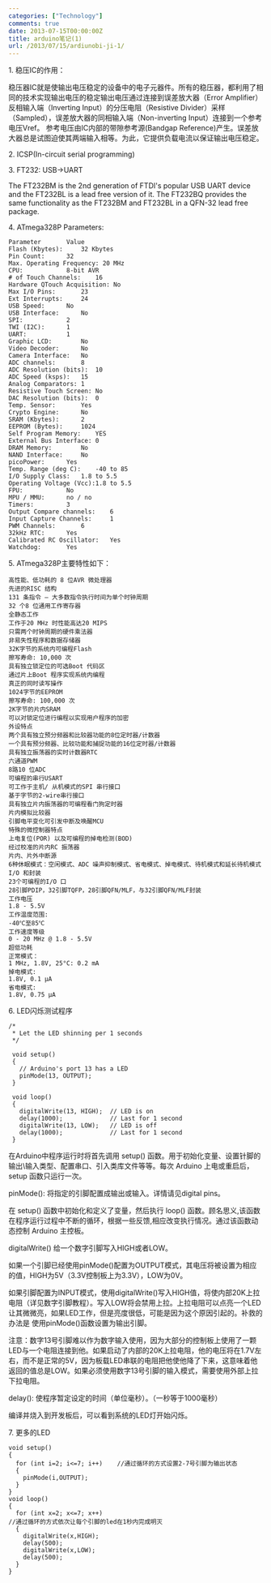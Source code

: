 ```yaml
---
categories: ["Technology"]
comments: true
date: 2013-07-15T00:00:00Z
title: arduino笔记(1)
url: /2013/07/15/ardiunobi-ji-1/
---
```


1\. 稳压IC的作用：

稳压器IC就是使输出电压稳定的设备中的电子元器件。所有的稳压器，都利用了相同的技术实现输出电压的稳定输出电压通过连接到误差放大器（Error Amplifier）反相输入端（Inverting Input）的分压电阻（Resistive Divider）采样（Sampled），误差放大器的同相输入端（Non-inverting Input）连接到一个参考电压Vref。 参考电压由IC内部的带隙参考源(Bandgap Reference)产生。误差放大器总是试图迫使其两端输入相等。为此，它提供负载电流以保证输出电压稳定。

2\. ICSP(In-circuit serial programming)

3\. FT232: USB->UART

 The FT232BM is the 2nd generation of FTDI's popular USB UART device and the FT232BL is a lead free version of it.  The FT232BQ provides the same functionality as the FT232BM and FT232BL in a QFN-32 lead free package.

4\. ATmega328P Parameters:
```
Parameter 		Value
Flash (Kbytes):		32 Kbytes
Pin Count:		32
Max. Operating Frequency: 20 MHz
CPU:			8-bit AVR
# of Touch Channels:	16
Hardware QTouch Acquisition: No
Max I/O Pins:		23
Ext Interrupts:		24
USB Speed:		No
USB Interface:		No
SPI:			2
TWI (I2C):		1
UART:			1
Graphic LCD:		No
Video Decoder:		No
Camera Interface:	No
ADC channels:		8
ADC Resolution (bits):	10
ADC Speed (ksps):	15
Analog Comparators:	1
Resistive Touch Screen:	No
DAC Resolution (bits):	0
Temp. Sensor:		Yes
Crypto Engine:		No
SRAM (Kbytes):		2
EEPROM (Bytes):		1024
Self Program Memory:	YES
External Bus Interface:	0
DRAM Memory:		No
NAND Interface:		No
picoPower:		Yes
Temp. Range (deg C):	-40 to 85
I/O Supply Class:	1.8 to 5.5
Operating Voltage (Vcc):1.8 to 5.5
FPU:			No
MPU / MMU:		no / no
Timers:			3
Output Compare channels: 	6
Input Capture Channels:		1
PWM Channels:		6
32kHz RTC:		Yes
Calibrated RC Oscillator:	Yes
Watchdog:		Yes
```

5\. ATmega328P主要特性如下：

```
高性能、低功耗的 8 位AVR 微处理器
先进的RISC 结构
131 条指令 – 大多数指令执行时间为单个时钟周期
32 个8 位通用工作寄存器
全静态工作
工作于20 MHz 时性能高达20 MIPS
只需两个时钟周期的硬件乘法器
非易失性程序和数据存储器
32K字节的系统内可编程Flash
擦写寿命: 10,000 次
具有独立锁定位的可选Boot 代码区
通过片上Boot 程序实现系统内编程
真正的同时读写操作
1024字节的EEPROM
擦写寿命: 100,000 次
2K字节的片内SRAM
可以对锁定位进行编程以实现用户程序的加密
外设特点
两个具有独立预分频器和比较器功能的8位定时器/计数器
一个具有预分频器、比较功能和捕捉功能的16位定时器/计数器
具有独立振荡器的实时计数器RTC
六通道PWM
8路10 位ADC
可编程的串行USART
可工作于主机/ 从机模式的SPI 串行接口
基于字节的2-wire串行接口
具有独立片内振荡器的可编程看门狗定时器
片内模拟比较器
引脚电平变化可引发中断及唤醒MCU
特殊的微控制器特点
上电复位(POR) 以及可编程的掉电检测(BOD)
经过校准的片内RC 振荡器
片内、片外中断源
6种休眠模式：空闲模式、ADC 噪声抑制模式、省电模式、掉电模式、待机模式和延长待机模式
I/O 和封装
23个可编程的I/O 口
28引脚PDIP，32引脚TQFP，28引脚QFN/MLF，与32引脚QFN/MLF封装
工作电压
1.8 - 5.5V
工作温度范围:
-40℃至85℃
工作速度等级
0 - 20 MHz @ 1.8 - 5.5V
超低功耗
正常模式：
1 MHz, 1.8V, 25°C: 0.2 mA
掉电模式:
1.8V, 0.1 μA
省电模式:
1.8V, 0.75 μA
```


6\. LED闪烁测试程序

```
/*
 * Let the LED shinning per 1 seconds 
 */
 
 void setup()
 {
   // Arduino's port 13 has a LED
   pinMode(13, OUTPUT);
 }
 
 void loop()
 {
   digitalWrite(13, HIGH);  // LED is on
   delay(1000);             // Last for 1 second
   digitalWrite(13, LOW);   // LED is off
   delay(1000);             // Last for 1 second
 }
```

在Arduino中程序运行时将首先调用 setup() 函数。用于初始化变量、设置针脚的输出\输入类型、配置串口、引入类库文件等等。每次 Arduino 上电或重启后，setup 函数只运行一次。

pinMode(): 将指定的引脚配置成输出或输入。详情请见digital pins。

在 setup() 函数中初始化和定义了变量，然后执行 loop() 函数。顾名思义,该函数在程序运行过程中不断的循环，根据一些反馈,相应改变执行情况。通过该函数动态控制 Arduino 主控板。

digitalWrite() 给一个数字引脚写入HIGH或者LOW。

如果一个引脚已经使用pinMode()配置为OUTPUT模式，其电压将被设置为相应的值，HIGH为5V（3.3V控制板上为3.3V），LOW为0V。

如果引脚配置为INPUT模式，使用digitalWrite()写入HIGH值，将使内部20K上拉电阻（详见数字引脚教程）。写入LOW将会禁用上拉。上拉电阻可以点亮一个LED让其微微亮，如果LED工作，但是亮度很低，可能是因为这个原因引起的。补救的办法是 使用pinMode()函数设置为输出引脚。

注意：数字13号引脚难以作为数字输入使用，因为大部分的控制板上使用了一颗LED与一个电阻连接到他。如果启动了内部的20K上拉电阻，他的电压将在1.7V左右，而不是正常的5V，因为板载LED串联的电阻把他使他降了下来，这意味着他返回的值总是LOW。如果必须使用数字13号引脚的输入模式，需要使用外部上拉下拉电阻。

delay(): 使程序暂定设定的时间（单位毫秒）。（一秒等于1000毫秒）

编译并烧入到开发板后，可以看到系统的LED灯开始闪烁。

7\. 更多的LED
```
void setup()
{
  for (int i=2; i<=7; i++)    //通过循环的方式设置2-7号引脚为输出状态
  {
    pinMode(i,OUTPUT);
  }
}
void loop()
{
  for (int x=2; x<=7; x++)
//通过循环的方式依次让每个引脚的led在1秒内完成明灭
  {
    digitalWrite(x,HIGH);
    delay(500);
    digitalWrite(x,LOW);
    delay(500);
  }
}
```

